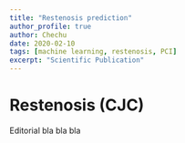 ```yaml
---
title: "Restenosis prediction"
author_profile: true
author: Chechu
date: 2020-02-10
tags: [machine learning, restenosis, PCI]
excerpt: "Scientific Publication"
---
```

# Restenosis (CJC)

Editorial bla bla bla